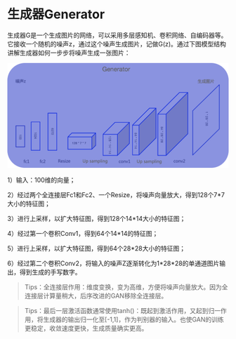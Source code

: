 # 生成器Generator

生成器G是一个生成图片的网络，可以采用多层感知机、卷积网络、自编码器等。它接收一个随机的噪声z，通过这个噪声生成图片，记做G(z)。通过下图模型结构讲解生成器如何一步步将噪声生成一张图片：

<div align='center'>
  <img src='https://github.com/an1018/pics/raw/main/5.png' width='700px'/>
</div>

1）输入：100维的向量；

2）经过两个全连接层Fc1和Fc2、一个Resize，将噪声向量放大，得到128个7*7大小的特征图；

3）进行上采样，以扩大特征图，得到128个14*14大小的特征图；

4）经过第一个卷积Conv1，得到64个14*14的特征图；

5）进行上采样，以扩大特征图，得到64个28*28大小的特征图；

6）经过第二个卷积Conv2，将输入的噪声Z逐渐转化为1\*28*28的单通道图片输出，得到生成的手写数字。

> Tips：全连接层作用：维度变换，变为高维，方便将噪声向量放大。因为全连接层计算量稍大，后序改进的GAN移除全连接层。

> Tips：最后一层激活函数通常使用tanh()：既起到激活作用，又起到归一作用，将生成器的输出归一化至[-1,1]，作为判别器的输入。也使GAN的训练更稳定，收敛速度更快，生成质量确实更高。

